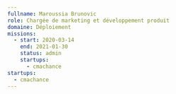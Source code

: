 ```yaml
---
fullname: Maroussia Brunovic
role: Chargée de marketing et développement produit
domaine: Déploiement
missions:
  - start: 2020-03-14
    end: 2021-01-30
    status: admin
    startups:
      - cmachance
startups:
  - cmachance
---
```

